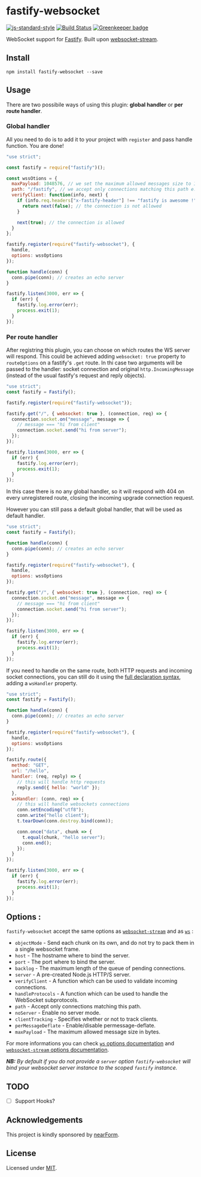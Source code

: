 # fastify-websocket

[![js-standard-style](https://img.shields.io/badge/code%20style-standard-brightgreen.svg?style=flat)](http://standardjs.com/) [![Build Status](https://travis-ci.org/fastify/fastify-websocket.svg?branch=master)](https://travis-ci.org/fastify/fastify-websocket) [![Greenkeeper badge](https://badges.greenkeeper.io/fastify/fastify-websocket.svg)](https://greenkeeper.io/)

WebSocket support for [Fastify](https://github.com/fastify/fastify).
Built upon [websocket-stream](http://npm.im/websocket-stream).

## Install

```
npm install fastify-websocket --save
```

## Usage

There are two possibile ways of using this plugin: **global handler** or **per route handler**.

### Global handler

All you need to do is to add it to your project with `register` and pass handle function. You are done!

```js
"use strict";

const fastify = require("fastify")();

const wssOtions = {
  maxPayload: 1048576, // we set the maximum allowed messages size to 1 MiB (1024 bytes * 1024 bytes)
  path: "/fastify", // we accept only connections matching this path e.g.: ws://localhost:3000/fastify
  verifyClient: function(info, next) {
    if (info.req.headers["x-fastify-header"] !== "fastify is awesome !") {
      return next(false); // the connection is not allowed
    }

    next(true); // the connection is allowed
  }
};

fastify.register(require("fastify-websocket"), {
  handle,
  options: wssOptions
});

function handle(conn) {
  conn.pipe(conn); // creates an echo server
}

fastify.listen(3000, err => {
  if (err) {
    fastify.log.error(err);
    process.exit(1);
  }
});
```

### Per route handler

After registring this plugin, you can choose on which routes the WS server will respond. This could be achieved adding `websocket: true` property to `routeOptions` on a fastify's `.get` route. In thi case two arguments will be passed to the handler: socket connection and original `http.IncomingMessage` (instead of the usual fastify's request and reply objects).

```js
"use strict";
const fastify = Fastify();

fastify.register(require("fastify-websocket"));

fastify.get("/", { websocket: true }, (connection, req) => {
  connection.socket.on("message", message => {
    // message === "hi from client"
    connection.socket.send("hi from server");
  });
});

fastify.listen(3000, err => {
  if (err) {
    fastify.log.error(err);
    process.exit(1);
  }
});
```

In this case there is no any global handler, so it will respond with 404 on every unregistered route, closing the incoming upgrade connection request.

However you can still pass a default global handler, that will be used as default handler.

```js
"use strict";
const fastify = Fastify();

function handle(conn) {
  conn.pipe(conn); // creates an echo server
}

fastify.register(require("fastify-websocket"), {
  handle,
  options: wssOptions
});

fastify.get("/", { websocket: true }, (connection, req) => {
  connection.socket.on("message", message => {
    // message === "hi from client"
    connection.socket.send("hi from server");
  });
});

fastify.listen(3000, err => {
  if (err) {
    fastify.log.error(err);
    process.exit(1);
  }
});
```

If you need to handle on the same route, both HTTP requests and incoming socket connections, you can still do it using the [full declaration syntax](https://www.fastify.io/docs/latest/Routes/#full-declaration), adding a `wsHandler` property.

```js
"use strict";
const fastify = Fastify();

function handle(conn) {
  conn.pipe(conn); // creates an echo server
}

fastify.register(require("fastify-websocket"), {
  handle,
  options: wssOptions
});

fastify.route({
  method: "GET",
  url: "/hello",
  handler: (req, reply) => {
    // this will handle http requests
    reply.send({ hello: "world" });
  },
  wsHandler: (conn, req) => {
    // this will handle websockets connections
    conn.setEncoding("utf8");
    conn.write("hello client");
    t.tearDown(conn.destroy.bind(conn));

    conn.once("data", chunk => {
      t.equal(chunk, "hello server");
      conn.end();
    });
  }
});

fastify.listen(3000, err => {
  if (err) {
    fastify.log.error(err);
    process.exit(1);
  }
});
```

## Options :

`fastify-websocket` accept the same options as [`websocket-stream`](https://github.com/maxogden/websocket-stream#options) and as [`ws`](https://github.com/websockets/ws/blob/master/doc/ws.md#new-websocketserveroptions-callback) :

- `objectMode` - Send each chunk on its own, and do not try to pack them in a single websocket frame.
- `host` - The hostname where to bind the server.
- `port` - The port where to bind the server.
- `backlog` - The maximum length of the queue of pending connections.
- `server` - A pre-created Node.js HTTP/S server.
- `verifyClient` - A function which can be used to validate incoming connections.
- `handleProtocols` - A function which can be used to handle the WebSocket subprotocols.
- `path` - Accept only connections matching this path.
- `noServer` - Enable no server mode.
- `clientTracking` - Specifies whether or not to track clients.
- `perMessageDeflate` - Enable/disable permessage-deflate.
- `maxPayload` - The maximum allowed message size in bytes.

For more informations you can check [`ws` options documentation](https://github.com/websockets/ws/blob/master/doc/ws.md#new-websocketserveroptions-callback) and [`websocket-stream` options documentation](https://github.com/maxogden/websocket-stream#options).

_**NB:** By default if you do not provide a `server` option `fastify-websocket` will bind your websocket server instance to the scoped `fastify` instance._

## TODO

- [ ] Support Hooks?

## Acknowledgements

This project is kindly sponsored by [nearForm](http://nearform.com).

## License

Licensed under [MIT](./LICENSE).
